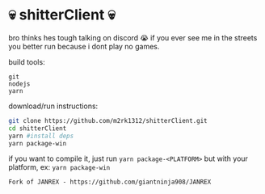 # 💀 shitterClient 💀
 
bro thinks hes tough talking on discord 😭 if you ever see me in the streets you better run because i dont play no games.

build tools:
```
git
nodejs
yarn
```
download/run instructions:
```sh
git clone https://github.com/m2rk1312/shitterClient.git
cd shitterClient
yarn #install deps
yarn package-win
```
if you want to compile it, just run `yarn package-<PLATFORM>` but with your platform, ex: `yarn package-win`

```
Fork of JANREX - https://github.com/giantninja908/JANREX
```
